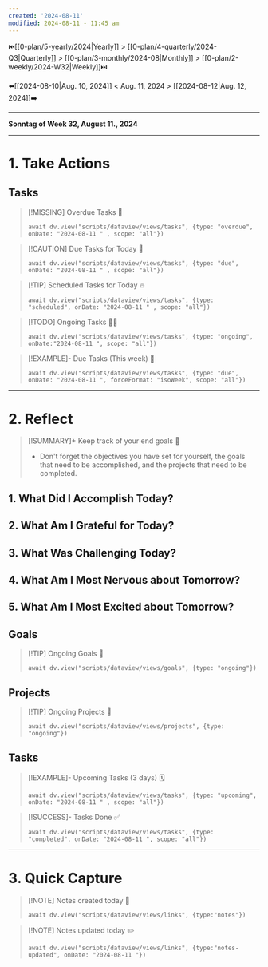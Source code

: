 ```yaml
---
created: '2024-08-11'
modified: 2024-08-11 - 11:45 am
---
```


⏮️[[0-plan/5-yearly/2024|Yearly]] > [[0-plan/4-quarterly/2024-Q3|Quarterly]] > [[0-plan/3-monthly/2024-08|Monthly]] > [[0-plan/2-weekly/2024-W32|Weekly]]⏭️
 
⬅️[[2024-08-10|Aug. 10, 2024]] < Aug. 11, 2024 > [[2024-08-12|Aug. 12, 2024]]➡️

---

**Sonntag of Week 32, August 11., 2024**

****

# 1. Take Actions

## Tasks

> [!MISSING] Overdue Tasks 🚨
> 
> ```dataviewjs
> await dv.view("scripts/dataview/views/tasks", {type: "overdue", onDate: "2024-08-11 " , scope: "all"})
> ```

> [!CAUTION] Due Tasks for Today 🧨
> 
> ```dataviewjs
> await dv.view("scripts/dataview/views/tasks", {type: "due", onDate: "2024-08-11 " , scope: "all"})
> ```

> [!TIP] Scheduled Tasks for Today 🔥
> 
> ```dataviewjs
> await dv.view("scripts/dataview/views/tasks", {type: "scheduled", onDate: "2024-08-11 " , scope: "all"})
> ```

> [!TODO] Ongoing Tasks 🏃‍♂️
> 
> ```dataviewjs
> await dv.view("scripts/dataview/views/tasks", {type: "ongoing", onDate:"2024-08-11 ", scope: "all"})
> ```

> [!EXAMPLE]- Due Tasks (This week) 📅
> 
> ```dataviewjs
> await dv.view("scripts/dataview/views/tasks", {type: "due", onDate: "2024-08-11 ", forceFormat: "isoWeek", scope: "all"})
> ```

---

# 2. Reflect

> [!SUMMARY]+ Keep track of your end goals 🎯
> - Don't forget the objectives you have set for yourself, the goals that need to be accomplished, and the projects that need to be completed.

## 1. What Did I Accomplish Today?

## 2. What Am I Grateful for Today?

## 3. What Was Challenging Today?

## 4. What Am I Most Nervous about Tomorrow?

## 5. What Am I Most Excited about Tomorrow?

## Goals

> [!TIP] Ongoing Goals 📅
> 
> ```dataviewjs
> await dv.view("scripts/dataview/views/goals", {type: "ongoing"})
> ```

## Projects

> [!TIP] Ongoing Projects 📅
> 
> ```dataviewjs
> await dv.view("scripts/dataview/views/projects", {type: "ongoing"})
> ```

## Tasks

> [!EXAMPLE]- Upcoming Tasks (3 days) 🗓️
> 
> ```dataviewjs
> await dv.view("scripts/dataview/views/tasks", {type: "upcoming", onDate: "2024-08-11 " , scope: "all"})
> ```

> [!SUCCESS]- Tasks Done ✅
> 
> ```dataviewjs
> await dv.view("scripts/dataview/views/tasks", {type: "completed", onDate: "2024-08-11 ", scope: "all"})
> ```

---

# 3. Quick Capture

> [!NOTE] Notes created today 🔗
> 
> ```dataviewjs
> await dv.view("scripts/dataview/views/links", {type:"notes"})
> ```

> [!NOTE] Notes updated today ✏️
> 
> ```dataviewjs
> await dv.view("scripts/dataview/views/links", {type:"notes-updated", onDate: "2024-08-11 "})
> ```